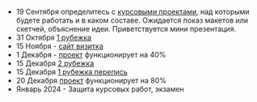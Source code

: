 
- 19 Сентября определитесь с [курсовыми проектами](./PROJECT.md), над которыми будете работать и в каком составе. Ожидается показ макетов или скетчей, объяснение идеи. Приветствуется мини презентация.
- 31 Октября [1 рубежка](./RK_1.md)
- 15 Ноября - [сайт визитка](./LAB.md)
- 1 Декабря - [проект](./PROJECT.md) функционирует на 40%
- 15 Декабря [2 рубежка](./RK_2.md)
- 15 Декабря [1 рубежка перепись](./RK_1.md)
- 20 Декабря [проект](./PROJECT.md) функционирует на 80%
- Январь 2024 - Защита курсовых работ, экзамен
